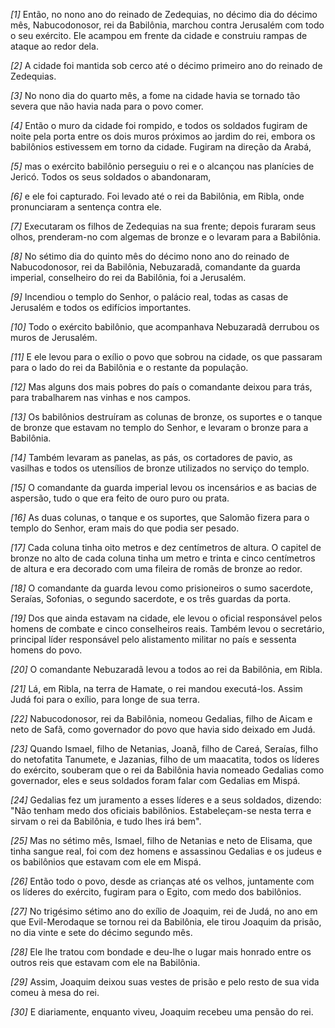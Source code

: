 *[1]* Então, no nono ano do reinado de Zedequias, no décimo dia do décimo mês, Nabucodonosor, rei da Babilônia, marchou contra Jerusalém com todo o seu exército. Ele acampou em frente da cidade e construiu rampas de ataque ao redor dela.

*[2]* A cidade foi mantida sob cerco até o décimo primeiro ano do reinado de Zedequias.

*[3]* No nono dia do quarto mês, a fome na cidade havia se tornado tão severa que não havia nada para o povo comer.

*[4]* Então o muro da cidade foi rompido, e todos os soldados fugiram de noite pela porta entre os dois muros próximos ao jardim do rei, embora os babilônios estivessem em torno da cidade. Fugiram na direção da Arabá,

*[5]* mas o exército babilônio perseguiu o rei e o alcançou nas planícies de Jericó. Todos os seus soldados o abandonaram,

*[6]* e ele foi capturado. Foi levado até o rei da Babilônia, em Ribla, onde pronunciaram a sentença contra ele.

*[7]* Executaram os filhos de Zedequias na sua frente; depois furaram seus olhos, prenderam-no com algemas de bronze e o levaram para a Babilônia.

*[8]* No sétimo dia do quinto mês do décimo nono ano do reinado de Nabucodonosor, rei da Babilônia, Nebuzaradã, comandante da guarda imperial, conselheiro do rei da Babilônia, foi a Jerusalém.

*[9]* Incendiou o templo do Senhor, o palácio real, todas as casas de Jerusalém e todos os edifícios importantes.

*[10]* Todo o exército babilônio, que acompanhava Nebuzaradã derrubou os muros de Jerusalém.

*[11]* E ele levou para o exílio o povo que sobrou na cidade, os que passaram para o lado do rei da Babilônia e o restante da população.

*[12]* Mas alguns dos mais pobres do país o comandante deixou para trás, para trabalharem nas vinhas e nos campos.

*[13]* Os babilônios destruíram as colunas de bronze, os suportes e o tanque de bronze que estavam no templo do Senhor, e levaram o bronze para a Babilônia.

*[14]* Também levaram as panelas, as pás, os cortadores de pavio, as vasilhas e todos os utensílios de bronze utilizados no serviço do templo.

*[15]* O comandante da guarda imperial levou os incensários e as bacias de aspersão, tudo o que era feito de ouro puro ou prata.

*[16]* As duas colunas, o tanque e os suportes, que Salomão fizera para o templo do Senhor, eram mais do que podia ser pesado.

*[17]* Cada coluna tinha oito metros e dez centímetros de altura. O capitel de bronze no alto de cada coluna tinha um metro e trinta e cinco centímetros de altura e era decorado com uma fileira de romãs de bronze ao redor.

*[18]* O comandante da guarda levou como prisioneiros o sumo sacerdote, Seraías, Sofonias, o segundo sacerdote, e os três guardas da porta.

*[19]* Dos que ainda estavam na cidade, ele levou o oficial responsável pelos homens de combate e cinco conselheiros reais. Também levou o secretário, principal líder responsável pelo alistamento militar no país e sessenta homens do povo.

*[20]* O comandante Nebuzaradã levou a todos ao rei da Babilônia, em Ribla.

*[21]* Lá, em Ribla, na terra de Hamate, o rei mandou executá-los. Assim Judá foi para o exílio, para longe de sua terra.

*[22]* Nabucodonosor, rei da Babilônia, nomeou Gedalias, filho de Aicam e neto de Safã, como governador do povo que havia sido deixado em Judá.

*[23]* Quando Ismael, filho de Netanias, Joanã, filho de Careá, Seraías, filho do netofatita Tanumete, e Jazanias, filho de um maacatita, todos os líderes do exército, souberam que o rei da Babilônia havia nomeado Gedalias como governador, eles e seus soldados foram falar com Gedalias em Mispá.

*[24]* Gedalias fez um juramento a esses líderes e a seus soldados, dizendo: "Não tenham medo dos oficiais babilônios. Estabeleçam-se nesta terra e sirvam o rei da Babilônia, e tudo lhes irá bem".

*[25]* Mas no sétimo mês, Ismael, filho de Netanias e neto de Elisama, que tinha sangue real, foi com dez homens e assassinou Gedalias e os judeus e os babilônios que estavam com ele em Mispá.

*[26]* Então todo o povo, desde as crianças até os velhos, juntamente com os líderes do exército, fugiram para o Egito, com medo dos babilônios.

*[27]* No trigésimo sétimo ano do exílio de Joaquim, rei de Judá, no ano em que Evil-Merodaque se tornou rei da Babilônia, ele tirou Joaquim da prisão, no dia vinte e sete do décimo segundo mês.

*[28]* Ele lhe tratou com bondade e deu-lhe o lugar mais honrado entre os outros reis que estavam com ele na Babilônia.

*[29]* Assim, Joaquim deixou suas vestes de prisão e pelo resto de sua vida comeu à mesa do rei.

*[30]* E diariamente, enquanto viveu, Joaquim recebeu uma pensão do rei.

